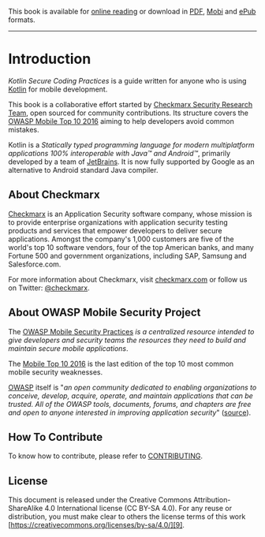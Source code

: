 This book is available for [online reading][online] or download in [PDF][pdf],
[Mobi][mobi] and [ePub][epub] formats.

---

# Introduction

*Kotlin Secure Coding Practices* is a guide written for anyone who is using
[Kotlin][1] for mobile development.

This book is a collaborative effort started by [Checkmarx Security Research
Team][2], open sourced for community contributions. Its structure covers the
[OWASP Mobile Top 10 2016][3] aiming to help developers avoid common
mistakes.

Kotlin is a _Statically typed programming language for modern multiplatform
applications 100% interoperable with Java™ and Android™_, primarily developed
by a team of [JetBrains][4]. It is now fully supported by Google as an
alternative to Android standard Java compiler.

## About Checkmarx

[Checkmarx][2] is an Application Security software company, whose mission is to
provide enterprise organizations with application security testing products
and services that empower developers to deliver secure applications. Amongst
the company's 1,000 customers are five of the world's top 10 software vendors,
four of the top American banks, and many Fortune 500 and government
organizations, including SAP, Samsung and Salesforce.com.

For more information about Checkmarx, visit [checkmarx.com][5]
or follow us on Twitter: [@checkmarx][6].

## About OWASP Mobile Security Project

The [OWASP Mobile Security Practices][7] _is a centralized resource intended to
give developers and security teams the resources they need to build and maintain
secure mobile applications_.

The [Mobile Top 10 2016][3] is the last edition of the top 10 most common mobile
security weaknesses.

[OWASP][4] itself is "_an open community dedicated to enabling organizations to
conceive, develop, acquire, operate, and maintain applications that can be
trusted. All of the OWASP tools, documents, forums, and chapters are free and
open to anyone interested in improving application security_" ([source][5]).

## How To Contribute

To know how to contribute, please refer to [CONTRIBUTING][8].

## License

This document is released under the Creative Commons Attribution-ShareAlike 4.0
International license (CC BY-SA 4.0). For any reuse or distribution, you must
make clear to others the license terms of this work
[https://creativecommons.org/licenses/by-sa/4.0/][9].

[online]: https://checkmarx.gitbooks.io/kotlin-scp/content/
[pdf]: https://legacy.gitbook.com/download/pdf/book/checkmarx/kotlin-scp
[mobi]: https://legacy.gitbook.com/download/mobi/book/checkmarx/kotlin-scp
[epub]: https://legacy.gitbook.com/download/epub/book/checkmarx/kotlin-scp

[1]: https://kotlinlang.org/
[2]: http://chkmrx.co/2sffXFr
[3]: https://www.owasp.org/index.php/Mobile_Top_10_2016-Top_10
[4]: https://www.jetbrains.com/
[5]: https://checkmar.com
[6]: https://www.twitter.com/checkmarx
[7]: https://www.owasp.org/index.php/OWASP_Mobile_Security_Project
[8]: ./CONTRIBUTING.md
[9]: https://creativecommons.org/licenses/by-sa/4.0/
